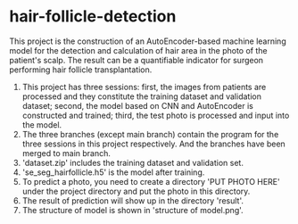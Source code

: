 # hair-follicle-detection
This project is the construction of an AutoEncoder-based machine learning model for the detection and calculation of hair area in the photo of the patient's scalp. The result can be a quantifiable indicator for surgeon performing hair follicle transplantation. 
1. This project has three sessions: first, the images from patients are processed and they constitute the training dataset and validation dataset; second, the model based on CNN and AutoEncoder is constructed and trained; third, the test photo is processed and input into the model.
2. The three branches (except main branch) contain the program for the three sessions in this project respectively. And the branches have been merged to main branch.
3. 'dataset.zip' includes the training dataset and validation set.
4. 'se_seg_hairfollicle.h5' is the model after training.
5.  To predict a photo, you need to create a directory 'PUT PHOTO HERE' under the project directory and put the photo in this directory.
6.  The result of prediction will show up in the directory 'result'.
7.  The structure of model is shown in 'structure of model.png'.
